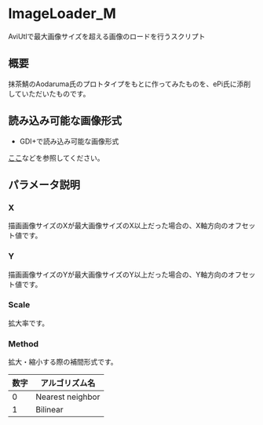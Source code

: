 # ImageLoader_M
AviUtlで最大画像サイズを超える画像のロードを行うスクリプト

## 概要
抹茶鯖のAodaruma氏のプロトタイプをもとに作ってみたものを、ePi氏に添削していただいたものです。

## 読み込み可能な画像形式
+ GDI+で読み込み可能な画像形式

[ここ](https://docs.microsoft.com/ja-jp/windows/win32/gdiplus/-gdiplus-types-of-bitmaps-about#graphics-file-formats)などを参照してください。

## パラメータ説明
### X
描画画像サイズのXが最大画像サイズのX以上だった場合の、X軸方向のオフセット値です。
### Y
描画画像サイズのYが最大画像サイズのY以上だった場合の、Y軸方向のオフセット値です。
### Scale  
拡大率です。
### Method   
拡大・縮小する際の補間形式です。  

|数字| アルゴリズム名 |
|----|----------------|
| 0  |Nearest neighbor|
| 1  |Bilinear        |
